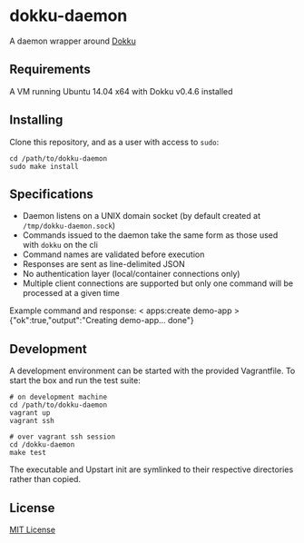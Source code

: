 # dokku-daemon

A daemon wrapper around [Dokku](https://github.com/dokku/dokku)

## Requirements
A VM running Ubuntu 14.04 x64 with Dokku v0.4.6 installed

## Installing
Clone this repository, and as a user with access to `sudo`:

    cd /path/to/dokku-daemon
    sudo make install

## Specifications
* Daemon listens on a UNIX domain socket (by default created at `/tmp/dokku-daemon.sock`)
* Commands issued to the daemon take the same form as those used with `dokku` on the cli
* Command names are validated before execution
* Responses are sent as line-delimited JSON
* No authentication layer (local/container connections only)
* Multiple client connections are supported but only one command will be processed at a given time

Example command and response:
    < apps:create demo-app
    > {"ok":true,"output":"Creating demo-app... done"}

## Development
A development environment can be started with the provided Vagrantfile. To start the box and run the test suite:

    # on development machine
    cd /path/to/dokku-daemon
    vagrant up
    vagrant ssh
    
    # over vagrant ssh session
    cd /dokku-daemon
    make test

The executable and Upstart init are symlinked to their respective directories rather than copied.

## License
[MIT License](LICENSE.txt)
